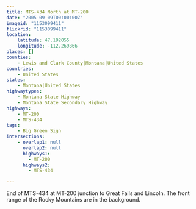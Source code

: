 ```yaml
---
title: MTS-434 North at MT-200
date: "2005-09-09T00:00:00Z"
imageid: "1153099411"
flickrid: "1153099411"
location:
    latitude: 47.192055
    longitude: -112.269866
places: []
counties:
    - Lewis and Clark County|Montana|United States
countries:
    - United States
states:
    - Montana|United States
highwaytypes:
    - Montana State Highway
    - Montana State Secondary Highway
highways:
    - MT-200
    - MTS-434
tags:
    - Big Green Sign
intersections:
    - overlap1: null
      overlap2: null
      highways1:
        - MT-200
      highways2:
        - MTS-434

---
```

End of MTS-434 at MT-200 junction to Great Falls and Lincoln.  The front range of the Rocky Mountains are in the background.